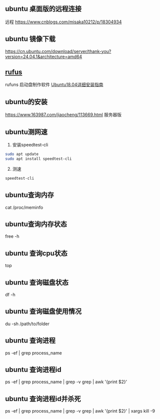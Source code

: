 
## ubuntu 桌面版的远程连接 

远程  https://www.cnblogs.com/misaka10212/p/18304934

## ubuntu 镜像下载 

https://cn.ubuntu.com/download/server/thank-you?version=24.04.1&architecture=amd64

## [rufus](https://rufus.ie/) 
rufuns 启动盘制作软件
[Ubuntu18.04详细安装指南](https://juejin.cn/post/6844904136811479053?searchId=20241028171004B1239FCD268C44FEF87C)
## ubuntu的安装 

https://www.163987.com/jiaocheng/113669.html  服务器版

## ubuntu测网速

1. 安装speedtest-cli
```bash
sudo apt update
sudo apt install speedtest-cli
```
2. 测速
```bash
speedtest-cli
```

## ubuntu查询内存 
cat /proc/meminfo

## ubuntu查询内存状态 
free -h

## ubuntu 查询cpu状态

top

## ubuntu 查询磁盘状态

df -h

## ubuntu 查询磁盘使用情况

du -sh /path/to/folder


## ubuntu 查询进程

ps -ef | grep process_name

## ubuntu 查询进程id

ps -ef | grep process_name | grep -v grep | awk '{print $2}'

## ubuntu 查询进程id并杀死

ps -ef | grep process_name | grep -v grep | awk '{print $2}' | xargs kill -9